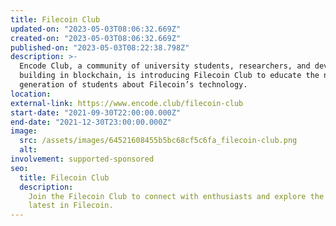 ```yaml
---
title: Filecoin Club
updated-on: "2023-05-03T08:06:32.669Z"
created-on: "2023-05-03T08:06:32.669Z"
published-on: "2023-05-03T08:22:38.798Z"
description: >-
  Encode Club, a community of university students, researchers, and developers
  building in blockchain, is introducing Filecoin Club to educate the next
  generation of students about Filecoin’s technology.
location:
external-link: https://www.encode.club/filecoin-club
start-date: "2021-09-30T22:00:00.000Z"
end-date: "2021-12-30T23:00:00.000Z"
image:
  src: /assets/images/64521608455b5bc68cf5c6fa_filecoin-club.png
  alt:
involvement: supported-sponsored
seo:
  title: Filecoin Club
  description:
    Join the Filecoin Club to connect with enthusiasts and explore the
    latest in Filecoin.
---
```

